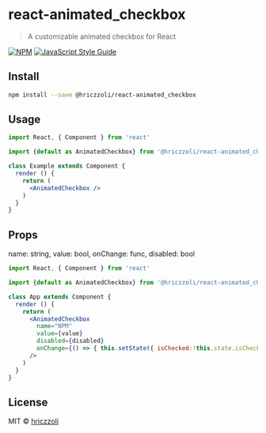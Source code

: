 # react-animated_checkbox

> A customizable animated checkbox for React

[![NPM](https://img.shields.io/npm/v/react-animated_checkbox.svg)](https://www.npmjs.com/package/react-animated_checkbox) [![JavaScript Style Guide](https://img.shields.io/badge/code_style-standard-brightgreen.svg)](https://standardjs.com)

## Install

```bash
npm install --save @hriczzoli/react-animated_checkbox
```

## Usage

```jsx
import React, { Component } from 'react'

import {default as AnimatedCheckbox} from '@hriczzoli/react-animated_checkbox'

class Example extends Component {
  render () {
    return (
      <AnimatedCheckbox />
    )
  }
}
```

## Props

name: string,
value: bool,
onChange: func,
disabled: bool

```jsx
import React, { Component } from 'react'

import {default as AnimatedCheckbox} from '@hriczzoli/react-animated_checkbox'

class App extends Component {
  render () {
    return (
      <AnimatedCheckbox
        name="NPM"
        value={value}
        disabled={disabled}
        onChange={() => { this.setState({ isChecked:!this.state.isChecked })}}
      />
    )
  }
}

```


## License

MIT © [hriczzoli](https://github.com/hriczzoli)
